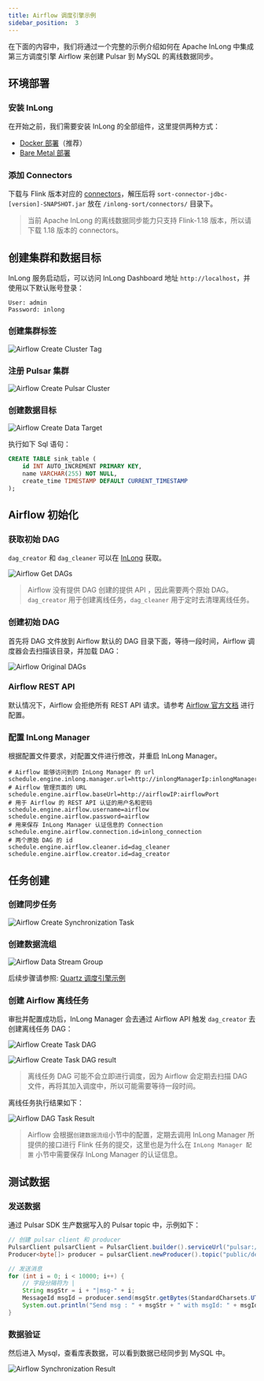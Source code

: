 ```yaml
---
title: Airflow 调度引擎示例
sidebar_position:  3
---
```


在下面的内容中，我们将通过一个完整的示例介绍如何在 Apache InLong 中集成第三方调度引擎 Airflow 来创建 Pulsar 到 MySQL 的离线数据同步。

## 环境部署
### 安装 InLong

在开始之前，我们需要安装 InLong 的全部组件，这里提供两种方式：
- [Docker 部署](deployment/docker.md)（推荐）
- [Bare Metal 部署](deployment/bare_metal.md)

### 添加 Connectors

下载与 Flink 版本对应的 [connectors](https://inlong.apache.org/zh-CN/downloads)，解压后将 `sort-connector-jdbc-[version]-SNAPSHOT.jar` 放在 `/inlong-sort/connectors/` 目录下。
> 当前 Apache InLong 的离线数据同步能力只支持 Flink-1.18 版本，所以请下载 1.18 版本的 connectors。

## 创建集群和数据目标
InLong 服务启动后，可以访问 InLong Dashboard 地址 `http://localhost`，并使用以下默认账号登录：
```properties
User: admin
Password: inlong
```
### 创建集群标签
![Airflow Create Cluster Tag](img/pulsar_mysql/airflow/airflow_create_cluster_tag.png)

### 注册 Pulsar 集群

![Airflow Create Pulsar Cluster](img/pulsar_mysql/airflow/airflow_create_pulsar_cluster.png)

### 创建数据目标

![Airflow Create Data Target](img/pulsar_mysql/airflow/airflow_create_data_target.png)

执行如下 Sql 语句：

```sql
CREATE TABLE sink_table (
    id INT AUTO_INCREMENT PRIMARY KEY,
    name VARCHAR(255) NOT NULL,
    create_time TIMESTAMP DEFAULT CURRENT_TIMESTAMP
);
```

## Airflow 初始化

### 获取初始 DAG

`dag_creator` 和 `dag_cleaner` 可以在 [InLong](https://github.com/apache/inlong) 获取。

![Airflow Get DAGs](img/pulsar_mysql/airflow/airflow_get_DAGs.jpg)

> Airflow 没有提供 DAG 创建的提供 API ，因此需要两个原始 DAG。`dag_creator` 用于创建离线任务，`dag_cleaner` 用于定时去清理离线任务。

### 创建初始 DAG

首先将 DAG 文件放到 Airflow 默认的 DAG 目录下面，等待一段时间，Airflow 调度器会去扫描该目录，并加载 DAG：

![Airflow Original DAGs](img/pulsar_mysql/airflow/airflow_original_DAG.png)

### Airflow REST API

默认情况下，Airflow 会拒绝所有 REST API 请求。请参考 [Airflow 官方文档](https://airflow.apache.org/docs/apache-airflow-providers-fab/stable/auth-manager/api-authentication.html) 进行配置。

### 配置 InLong Manager

根据配置文件要求，对配置文件进行修改，并重启 InLong Manager。

```properties
# Airflow 能够访问到的 InLong Manager 的 url
schedule.engine.inlong.manager.url=http://inlongManagerIp:inlongManagerPort
# Airflow 管理页面的 URL
schedule.engine.airflow.baseUrl=http://airflowIP:airflowPort
# 用于 Airflow 的 REST API 认证的用户名和密码
schedule.engine.airflow.username=airflow
schedule.engine.airflow.password=airflow
# 用来保存 InLong Manager 认证信息的 Connection
schedule.engine.airflow.connection.id=inlong_connection
# 两个原始 DAG 的 id
schedule.engine.airflow.cleaner.id=dag_cleaner
schedule.engine.airflow.creator.id=dag_creator
```

## 任务创建
### 创建同步任务

![Airflow Create Synchronization Task](img/pulsar_mysql/airflow/airflow_create_synchronization_task.png)

### 创建数据流组
![Airflow Data Stream Group](img/pulsar_mysql/airflow/airflow_data_stream_group.png)

后续步骤请参照: [Quartz 调度引擎示例](./quartz_example.md)

### 创建 Airflow 离线任务

审批并配置成功后，InLong Manager 会去通过 Airflow API 触发 `dag_creator` 去创建离线任务 DAG：

![Airflow Create Task DAG](img/pulsar_mysql/airflow/airflow_create_task_DAG.png)

![Airflow Create Task DAG result](img/pulsar_mysql/airflow/airflow_create_task_DAG_result.png)

>离线任务 DAG 可能不会立即进行调度，因为 Airflow 会定期去扫描 DAG 文件，再将其加入调度中，所以可能需要等待一段时间。

离线任务执行结果如下：

![Airflow DAG Task Result](img/pulsar_mysql/airflow/airflow_DAG_task_result.png)

> Airflow 会根据`创建数据流组`小节中的配置，定期去调用 InLong Manager 所提供的接口进行 Flink 任务的提交，这里也是为什么在 `InLong Manager 配置` 小节中需要保存 InLong Manager 的认证信息。

## 测试数据
### 发送数据

通过 Pulsar SDK 生产数据写入的 Pulsar topic 中，示例如下：
```java
// 创建 pulsar client 和 producer
PulsarClient pulsarClient = PulsarClient.builder().serviceUrl("pulsar://localhost:6650").build();
Producer<byte[]> producer = pulsarClient.newProducer().topic("public/default/test").create();

// 发送消息
for (int i = 0; i < 10000; i++) {
    // 字段分隔符为 |
    String msgStr = i + "|msg-" + i;
    MessageId msgId = producer.send(msgStr.getBytes(StandardCharsets.UTF_8));
    System.out.println("Send msg : " + msgStr + " with msgId: " + msgId);
}
```

### 数据验证

然后进入 Mysql，查看库表数据，可以看到数据已经同步到 MySQL 中。

![Airflow Synchronization Result](img/pulsar_mysql/airflow/airflow_synchronization_result.png)
